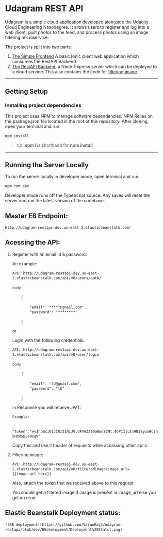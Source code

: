 # Udagram REST API

Udagram is a simple cloud application developed alongside the Udacity Cloud Engineering Nanodegree. It allows users to register and log into a web client, post photos to the feed, and process photos using an image filtering microservice.

The project is split into two parts:

1. [The Simple Frontend](https://github.com/udacity/cloud-developer/tree/master/course-02/exercises/udacity-c2-frontend)
   A basic Ionic client web application which consumes the RestAPI Backend.
2. [The RestAPI Backend](https://github.com/VarunRaj7/udagram-restapi/tree/master), a Node-Express server which can be deployed to a cloud service. This also contains the code for [filtering image](https://github.com/VarunRaj7/udagram-restapi/blob/master/src/controllers/v0/filteredimage/routes/filteredimage.router.ts).

---

## Getting Setup

### Installing project dependencies

This project uses NPM to manage software dependencies. NPM Relies on the package.json file located in the root of this repository. After cloning, open your terminal and run:

```bash
npm install
```

> _tip_: **npm i** is shorthand for **npm install**

---

## Running the Server Locally

To run the server locally in developer mode, open terminal and run:

```bash
npm run dev
```

Developer mode runs off the TypeScript source. Any saves will reset the server and run the latest version of the codebase.

## Master EB Endpoint:

    http://udagram-restapi-dev.us-east-2.elasticbeanstalk.com/

## Acessing the API:

1.  Register with an email id & password:

    An example:

        API: http://udagram-restapi-dev.us-east-2.elasticbeanstalk.com/api/v0/users/auth/

        body:

            {

                "email": "****@gmail.com",
                "password": "********"

            }

    or

    Login with the following credentials:

        API: http://udagram-restapi-dev.us-east-2.elasticbeanstalk.com/api/v0/user/login

        body:

            {

                "email": "tU@gmail.com",
                "password": "tU"

            }

    In Response you will receive JWT:

        Example:

            "token":"eyJhbGciOiJIUzI1NiJ9.dFVAZ21haWwuY29t.4DP1Ilu1n98J8yzuHcjhNAHwdwLnXe-BHNRSBpFOzqV"

    Copy this and use it header of requests while accessing other api's.

2.  Filtering image:

        API: http://udagram-restapi-dev.us-east-2.elasticbeanstalk.com/api/v0/filteredimage?image_url={{image_url_here}}

    Also, attach the token that we received above to this request.

    You should get a filtered image if image is present in image_url else you get an error.

## Elastic Beanstalk Deployment status:

    ![EB deployment](https://github.com/VarunRaj7/udagram-restapi/blob/dev/EBdeployment/Deployment%20Status.png)
